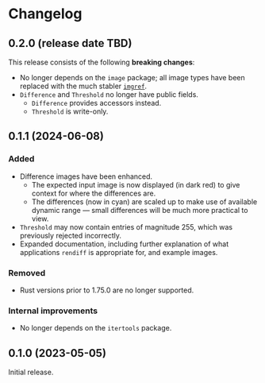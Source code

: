 # Changelog

## 0.2.0 (release date TBD)

This release consists of the following **breaking changes**:

* No longer depends on the `image` package; all image types have been replaced with the much stabler [`imgref`](https://docs.rs/imgref/1/).
* `Difference` and `Threshold` no longer have public fields.
    * `Difference` provides accessors instead.
    * `Threshold` is write-only.

## 0.1.1 (2024-06-08)

### Added

* Difference images have been enhanced.
    * The expected input image is now displayed (in dark red) to give context for where the differences are.
    * The differences (now in cyan) are scaled up to make use of available dynamic range — small differences will be much more practical to view.
* `Threshold` may now contain entries of magnitude 255, which was previously rejected incorrectly.
* Expanded documentation, including further explanation of what applications `rendiff` is appropriate for, and example images.

### Removed

* Rust versions prior to 1.75.0 are no longer supported.

### Internal improvements

* No longer depends on the `itertools` package.

## 0.1.0 (2023-05-05)

Initial release.
